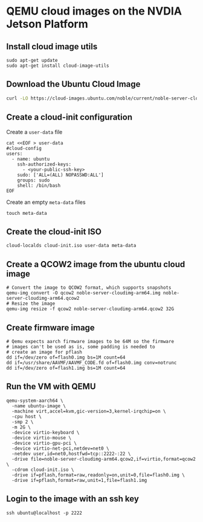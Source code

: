 # QEMU cloud images on the NVDIA Jetson Platform

## Install cloud image utils

```
sudo apt-get update
sudo apt-get install cloud-image-utils
```

## Download the Ubuntu Cloud Image

```bash
curl -LO https://cloud-images.ubuntu.com/noble/current/noble-server-cloudimg-arm64.img
```

## Create a cloud-init configuration

Create a `user-data` file
```
cat <<EOF > user-data
#cloud-config
users:
  - name: ubuntu
    ssh-authorized-keys:
      - <your-public-ssh-key>
    sudo: ['ALL=(ALL) NOPASSWD:ALL']
    groups: sudo
    shell: /bin/bash
EOF
```

Create an empty `meta-data` files
```
touch meta-data
```

## Create the cloud-init ISO

```
cloud-localds cloud-init.iso user-data meta-data
```

## Create a QCOW2 image from the ubuntu cloud image

```
# Convert the image to QCOW2 format, which supports snapshots
qemu-img convert -O qcow2 noble-server-cloudimg-arm64.img noble-server-cloudimg-arm64.qcow2
# Resize the image
qemu-img resize -f qcow2 noble-server-cloudimg-arm64.qcow2 32G
```

## Create firmware image

```
# Qemu expects aarch firmware images to be 64M so the firmware
# images can't be used as is, some padding is needed to
# create an image for pflash
dd if=/dev/zero of=flash0.img bs=1M count=64
dd if=/usr/share/AAVMF/AAVMF_CODE.fd of=flash0.img conv=notrunc
dd if=/dev/zero of=flash1.img bs=1M count=64
```

## Run the VM with QEMU

```
qemu-system-aarch64 \
  -name ubuntu-image \
  -machine virt,accel=kvm,gic-version=3,kernel-irqchip=on \
  -cpu host \
  -smp 2 \
  -m 2G \
  -device virtio-keyboard \
  -device virtio-mouse \
  -device virtio-gpu-pci \
  -device virtio-net-pci,netdev=net0 \
  -netdev user,id=net0,hostfwd=tcp::2222-:22 \
  -drive file=noble-server-cloudimg-arm64.qcow2,if=virtio,format=qcow2 \
  -cdrom cloud-init.iso \
  -drive if=pflash,format=raw,readonly=on,unit=0,file=flash0.img \
  -drive if=pflash,format=raw,unit=1,file=flash1.img
```

## Login to the image with an ssh key

```
ssh ubuntu@localhost -p 2222
```
